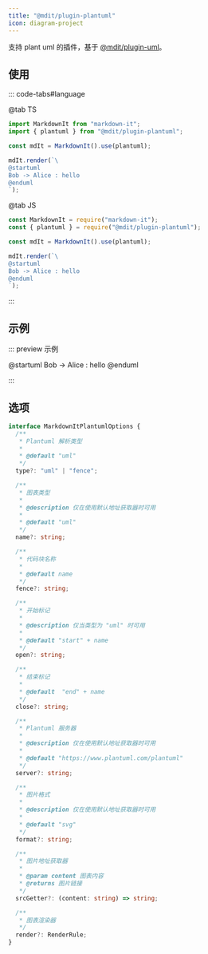 ```yaml
---
title: "@mdit/plugin-plantuml"
icon: diagram-project
---
```


支持 plant uml 的插件，基于 [@mdit/plugin-uml](uml.md)。

<!-- more -->

## 使用

::: code-tabs#language

@tab TS

```ts
import MarkdownIt from "markdown-it";
import { plantuml } from "@mdit/plugin-plantuml";

const mdIt = MarkdownIt().use(plantuml);

mdIt.render(`\
@startuml
Bob -> Alice : hello
@enduml
`);
```

@tab JS

```js
const MarkdownIt = require("markdown-it");
const { plantuml } = require("@mdit/plugin-plantuml");

const mdIt = MarkdownIt().use(plantuml);

mdIt.render(`\
@startuml
Bob -> Alice : hello
@enduml
`);
```

:::

## 示例

::: preview 示例

@startuml
Bob -> Alice : hello
@enduml

:::

## 选项

```ts
interface MarkdownItPlantumlOptions {
  /**
   * Plantuml 解析类型
   *
   * @default "uml"
   */
  type?: "uml" | "fence";

  /**
   * 图表类型
   *
   * @description 仅在使用默认地址获取器时可用
   *
   * @default "uml"
   */
  name?: string;

  /**
   * 代码块名称
   *
   * @default name
   */
  fence?: string;

  /**
   * 开始标记
   *
   * @description 仅当类型为 "uml" 时可用
   *
   * @default "start" + name
   */
  open?: string;

  /**
   * 结束标记
   *
   * @default  "end" + name
   */
  close?: string;

  /**
   * Plantuml 服务器
   *
   * @description 仅在使用默认地址获取器时可用
   *
   * @default "https://www.plantuml.com/plantuml"
   */
  server?: string;

  /**
   * 图片格式
   *
   * @description 仅在使用默认地址获取器时可用
   *
   * @default "svg"
   */
  format?: string;

  /**
   * 图片地址获取器
   *
   * @param content 图表内容
   * @returns 图片链接
   */
  srcGetter?: (content: string) => string;

  /**
   * 图表渲染器
   */
  render?: RenderRule;
}
```
